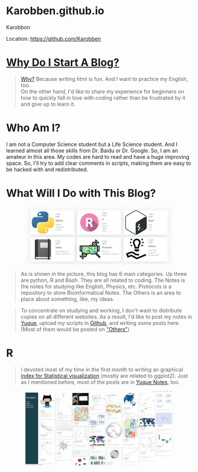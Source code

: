 # Karobben.github.io
Karobbon

Location: <a href="https://github.com/Karobben">https://github.com/Karobben</a>

# [Why Do I Start A Blog?](https://karobben.github.io/Others/Whyblog.html)
> [Why?](https://karobben.github.io/Others/Whyblog.html) Because writing html is fun. And I want to practice my English, too.  
On the other hand, I'd like to share my experience for beginners on how to quickly fall in love with coding rather than be frustrated by it and give up to learn it.

# Who Am I?

I am not a Computer Science student but a Life Science student. And I learned almost all those skills from Dr. Baidu or Dr. Google. So, I am an amateur in this area. My codes are hard to read and have a huge improving space. So, I'll try to add clear comments in scripts, making them are easy to be hacked with and redistributed.

# What Will I Do with This Blog?

<p align='center' >
<img src='Home/img/ReadME/home.jpg'>
</p>

> As is shown in the picture, this blog has 6 main categories. Up three are python, R and Bash. They are all related to coding. The Notes is the notes for studying like English, Physics, etc. Protocols is a repository to store Bioinformatical Notes. The Others is an area to place about something, like, my ideas.

> To concentrate on studying and working, I don't want to distribute copies on all different websites. As a result, I'd like to post my notes in  [Yuque](https://www.yuque.com/dashboard/books), upload my scripts in [Github](https://github.com/Karobben), and writing some posts here.  (Most of them would be posted on ["Others"]())

# R
> I devoted  most of my time in the first month to writing an graphical [index for Statistical visualization](https://karobben.github.io/R/R-index.html) (mostly are related to ggplot2). Just as I mentioned before, most of the posts are in [Yuque Notes](https://www.yuque.com/liuwenkan/rr), too.

<p align='center' >
<img src='Home/img/ReadME/Rhome.jpg'>
</p>
